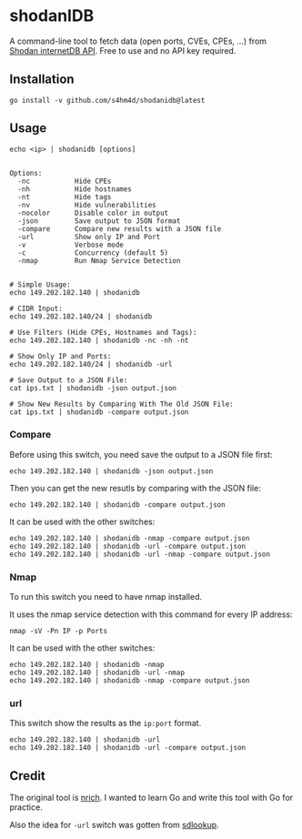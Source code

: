 # shodanIDB

A command-line tool to fetch data (open ports, CVEs, CPEs, ...) from [Shodan internetDB API](https://internetdb.shodan.io/). Free to use and no API key required. 


## Installation

```
go install -v github.com/s4hm4d/shodanidb@latest
```


## Usage

```shell
echo <ip> | shodanidb [options]


Options:
  -nc           Hide CPEs
  -nh           Hide hostnames
  -nt           Hide tags
  -nv           Hide vulnerabilities
  -nocolor      Disable color in output
  -json         Save output to JSON format
  -compare      Compare new results with a JSON file
  -url          Show only IP and Port
  -v            Verbose mode
  -c            Concurrency (default 5)
  -nmap         Run Nmap Service Detection


# Simple Usage:
echo 149.202.182.140 | shodanidb

# CIDR Input:
echo 149.202.182.140/24 | shodanidb

# Use Filters (Hide CPEs, Hostnames and Tags):
echo 149.202.182.140 | shodanidb -nc -nh -nt

# Show Only IP and Ports:
echo 149.202.182.140/24 | shodanidb -url

# Save Output to a JSON File:
cat ips.txt | shodanidb -json output.json

# Show New Results by Comparing With The Old JSON File:
cat ips.txt | shodanidb -compare output.json

```


### Compare

Before using this switch, you need save the output to a JSON file first:

```shell
echo 149.202.182.140 | shodanidb -json output.json
```

Then you can get the new resutls by comparing with the JSON file:

```shell
echo 149.202.182.140 | shodanidb -compare output.json
```

It can be used with the other switches:

```shell
echo 149.202.182.140 | shodanidb -nmap -compare output.json
echo 149.202.182.140 | shodanidb -url -compare output.json
echo 149.202.182.140 | shodanidb -url -nmap -compare output.json
```


### Nmap

To run this switch you need to have nmap installed.

It uses the nmap service detection with this command for every IP address:

```shell
nmap -sV -Pn IP -p Ports
```

It can be used with the other switches:

```shell
echo 149.202.182.140 | shodanidb -nmap
echo 149.202.182.140 | shodanidb -url -nmap
echo 149.202.182.140 | shodanidb -nmap -compare output.json
```


### url

This switch show the results as the `ip:port` format.

```shell
echo 149.202.182.140 | shodanidb -url
echo 149.202.182.140 | shodanidb -url -compare output.json
```


## Credit

The original tool is [nrich](https://gitlab.com/shodan-public/nrich). I wanted to learn Go and write this tool with Go for practice.

Also the idea for `-url` switch was gotten from [sdlookup](https://github.com/j3ssie/sdlookup).